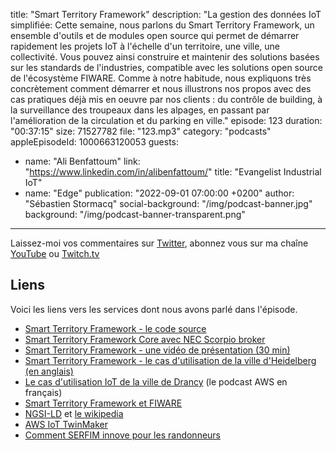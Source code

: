 title: "Smart Territory Framework"
description: "La gestion des données IoT simplifiée: Cette semaine, nous parlons du Smart Territory Framework, un ensemble d'outils et de modules open source qui permet de démarrer rapidement les projets IoT à l'échelle d'un territoire, une ville, une collectivité. Vous pouvez ainsi construire et maintenir des solutions basées sur les standards de l'industries, compatible avec les solutions open source de l'écosystème FIWARE. Comme à notre habitude, nous expliquons très concrètement comment démarrer et nous illustrons nos propos avec des cas pratiques déjà mis en oeuvre par nos clients : du contrôle de building, à la surveillance des troupeaux dans les alpages, en passant par l'amélioration de la circulation et du parking en ville."
episode: 123
duration: "00:37:15"
size: 71527782
file: "123.mp3"
category: "podcasts"
appleEpisodeId: 1000663120053
guests:
  - name: "Ali Benfattoum"
    link: "https://www.linkedin.com/in/alibenfattoum/"
    title: "Evangelist Industrial IoT"
  - name: "Edge</a>"
publication: "2022-09-01 07:00:00 +0200"
author: "Sébastien Stormacq"
social-background: "/img/podcast-banner.jpg"
background: "/img/podcast-banner-transparent.png"
---

Laissez-moi vos commentaires sur [Twitter](https://twitter.com/sebsto), abonnez vous sur ma chaîne [YouTube](https://www.youtube.com/sebsto) ou [Twitch.tv](https://www.twitch.tv/sebAWS)

## Liens

Voici les liens vers les services dont nous avons parlé dans l'épisode.

- [Smart Territory Framework - le code source](https://github.com/aws-samples/aws-stf)
- [Smart Territory Framework Core avec NEC Scorpio broker](https://github.com/aws-samples/aws-stf-core-scorpio)
- [Smart Territory Framework - une vidéo de présentation (30 min)](https://www.youtube.com/watch?v=4MRZiC1VvKQ)
- [Smart Territory Framework - le cas d'utilisation de la ville d'Heidelberg (en anglais)](https://www.youtube.com/watch?v=Q_fADZFZqSE)
- [Le cas d'utilisation IoT de la ville de Drancy](https://stormacq.com/podcasts/episode_099/index.html) (le podcast AWS en français)
- [Smart Territory Framework et FIWARE](https://www.fiware.org/2022/07/04/how-the-smart-territory-framework-helps-territories-create-smart-and-sustainable-services-for-their-residents/)
- [NGSI-LD](https://www.etsi.org/technologies/internet-of-things) et [le wikipedia](https://fr.wikipedia.org/wiki/NGSI-LD)
- [AWS IoT TwinMaker](https://docs.aws.amazon.com/iot-twinmaker/latest/guide/what-is-twinmaker.html)
- [Comment SERFIM innove pour les randonneurs](https://www.youtube.com/watch?v=zJ8DKRuQSps)

